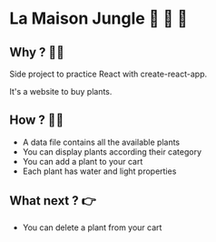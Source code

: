 # La Maison Jungle :herb: :cactus: :leaves:

## Why ? :woman_technologist:
Side project to practice React with create-react-app. 

It's a website to buy plants.

## How ? :woman_mechanic:
- A data file contains all the available plants
- You can display plants according their category
- You can add a plant to your cart
- Each plant has water and light properties

## What next ? :point_right:
- You can delete a plant from your cart
